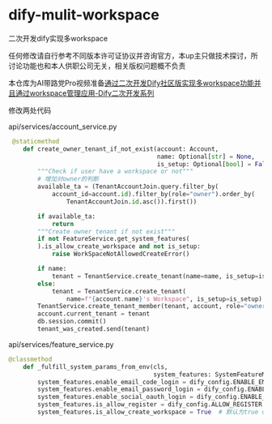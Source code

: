 # dify-mulit-workspace
二次开发dify实现多workspace

任何修改请自行参考不同版本许可证协议并咨询官方，本up主只做技术探讨，所讨论功能也和本人供职公司无关，相关版权问题概不负责

本仓库为AI带路党Pro视频准备[通过二次开发Dify社区版实现多workspace功能并且通过workspace管理应用-Dify二次开发系列](https://www.bilibili.com/video/BV1RFChYxEhJ/)

修改两处代码

api/services/account_service.py
```python
 @staticmethod
    def create_owner_tenant_if_not_exist(account: Account,
                                         name: Optional[str] = None,
                                         is_setup: Optional[bool] = False):
        """Check if user have a workspace or not"""
        # 增加对owner的判断
        available_ta = (TenantAccountJoin.query.filter_by(
            account_id=account.id).filter_by(role="owner").order_by(
                TenantAccountJoin.id.asc()).first())

        if available_ta:
            return
        """Create owner tenant if not exist"""
        if not FeatureService.get_system_features(
        ).is_allow_create_workspace and not is_setup:
            raise WorkSpaceNotAllowedCreateError()

        if name:
            tenant = TenantService.create_tenant(name=name, is_setup=is_setup)
        else:
            tenant = TenantService.create_tenant(
                name=f"{account.name}'s Workspace", is_setup=is_setup)
        TenantService.create_tenant_member(tenant, account, role="owner")
        account.current_tenant = tenant
        db.session.commit()
        tenant_was_created.send(tenant)
```

api/services/feature_service.py
```python
@classmethod
    def _fulfill_system_params_from_env(cls,
                                        system_features: SystemFeatureModel):
        system_features.enable_email_code_login = dify_config.ENABLE_EMAIL_CODE_LOGIN
        system_features.enable_email_password_login = dify_config.ENABLE_EMAIL_PASSWORD_LOGIN
        system_features.enable_social_oauth_login = dify_config.ENABLE_SOCIAL_OAUTH_LOGIN
        system_features.is_allow_register = dify_config.ALLOW_REGISTER
        system_features.is_allow_create_workspace = True  # 默认为true dify_config.ALLOW_CREATE_WORKSPACE
```
